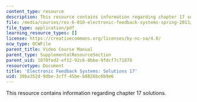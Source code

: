 ```yaml
---
content_type: resource
description: This resource contains information regarding chapter 17 solutions.
file: /media/courses/res-6-010-electronic-feedback-systems-spring-2013/30ba352d9dbe3cff45beb8826bc6b9e6_MITRES_6-010S13_sol17.pdf
file_type: application/pdf
learning_resource_types: []
license: https://creativecommons.org/licenses/by-nc-sa/4.0/
ocw_type: OCWFile
parent_title: Video Course Manual
parent_type: SupplementalResourceSection
parent_uid: 1870fed2-ef12-92c6-8bbe-9fdcf7c71870
resourcetype: Document
title: 'Electronic Feedback Systems: Solutions 17'
uid: 30ba352d-9dbe-3cff-45be-b8826bc6b9e6
---
```

This resource contains information regarding chapter 17 solutions.